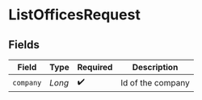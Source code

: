# ListOfficesRequest


## Fields

| Field              | Type               | Required           | Description        |
| ------------------ | ------------------ | ------------------ | ------------------ |
| `company`          | *Long*             | :heavy_check_mark: | Id of the company  |
